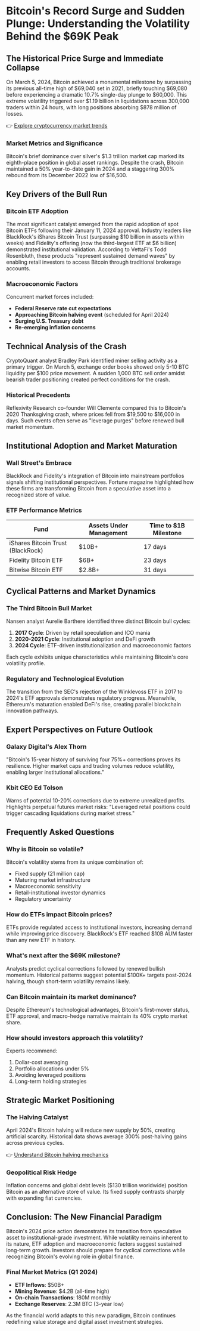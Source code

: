 # Bitcoin's Record Surge and Sudden Plunge: Understanding the Volatility Behind the $69K Peak

## The Historical Price Surge and Immediate Collapse

On March 5, 2024, Bitcoin achieved a monumental milestone by surpassing its previous all-time high of $69,040 set in 2021, briefly touching $69,080 before experiencing a dramatic 10.7% single-day plunge to $60,000. This extreme volatility triggered over $1.19 billion in liquidations across 300,000 traders within 24 hours, with long positions absorbing $878 million of losses.

👉 [Explore cryptocurrency market trends](https://bit.ly/okx-bonus)

### Market Metrics and Significance

Bitcoin's brief dominance over silver's $1.3 trillion market cap marked its eighth-place position in global asset rankings. Despite the crash, Bitcoin maintained a 50% year-to-date gain in 2024 and a staggering 300% rebound from its December 2022 low of $16,500.

## Key Drivers of the Bull Run

### Bitcoin ETF Adoption

The most significant catalyst emerged from the rapid adoption of spot Bitcoin ETFs following their January 11, 2024 approval. Industry leaders like BlackRock's iShares Bitcoin Trust (surpassing $10 billion in assets within weeks) and Fidelity's offering (now the third-largest ETF at $6 billion) demonstrated institutional validation. According to VettaFi's Todd Rosenbluth, these products "represent sustained demand waves" by enabling retail investors to access Bitcoin through traditional brokerage accounts.

### Macroeconomic Factors

Concurrent market forces included:
- **Federal Reserve rate cut expectations**
- **Approaching Bitcoin halving event** (scheduled for April 2024)
- **Surging U.S. Treasury debt**
- **Re-emerging inflation concerns**

## Technical Analysis of the Crash

CryptoQuant analyst Bradley Park identified miner selling activity as a primary trigger. On March 5, exchange order books showed only 5-10 BTC liquidity per $100 price movement. A sudden 1,000 BTC sell order amidst bearish trader positioning created perfect conditions for the crash.

### Historical Precedents

Reflexivity Research co-founder Will Clemente compared this to Bitcoin's 2020 Thanksgiving crash, where prices fell from $19,500 to $16,000 in days. Such events often serve as "leverage purges" before renewed bull market momentum.

## Institutional Adoption and Market Maturation

### Wall Street's Embrace

BlackRock and Fidelity's integration of Bitcoin into mainstream portfolios signals shifting institutional perspectives. Fortune magazine highlighted how these firms are transforming Bitcoin from a speculative asset into a recognized store of value.

### ETF Performance Metrics

| Fund | Assets Under Management | Time to $1B Milestone |
|------|--------------------------|------------------------|
| iShares Bitcoin Trust (BlackRock) | $10B+ | 17 days |
| Fidelity Bitcoin ETF | $6B+ | 23 days |
| Bitwise Bitcoin ETF | $2.8B+ | 31 days |

## Cyclical Patterns and Market Dynamics

### The Third Bitcoin Bull Market

Nansen analyst Aurelie Barthere identified three distinct Bitcoin bull cycles:
1. **2017 Cycle**: Driven by retail speculation and ICO mania
2. **2020-2021 Cycle**: Institutional adoption and DeFi growth
3. **2024 Cycle**: ETF-driven institutionalization and macroeconomic factors

Each cycle exhibits unique characteristics while maintaining Bitcoin's core volatility profile.

### Regulatory and Technological Evolution

The transition from the SEC's rejection of the Winklevoss ETF in 2017 to 2024's ETF approvals demonstrates regulatory progress. Meanwhile, Ethereum's maturation enabled DeFi's rise, creating parallel blockchain innovation pathways.

## Expert Perspectives on Future Outlook

### Galaxy Digital's Alex Thorn

"Bitcoin's 15-year history of surviving four 75%+ corrections proves its resilience. Higher market caps and trading volumes reduce volatility, enabling larger institutional allocations."

### Kbit CEO Ed Tolson

Warns of potential 10-20% corrections due to extreme unrealized profits. Highlights perpetual futures market risks: "Leveraged retail positions could trigger cascading liquidations during market stress."

## Frequently Asked Questions

### Why is Bitcoin so volatile?

Bitcoin's volatility stems from its unique combination of:
- Fixed supply (21 million cap)
- Maturing market infrastructure
- Macroeconomic sensitivity
- Retail-institutional investor dynamics
- Regulatory uncertainty

### How do ETFs impact Bitcoin prices?

ETFs provide regulated access to institutional investors, increasing demand while improving price discovery. BlackRock's ETF reached $10B AUM faster than any new ETF in history.

### What's next after the $69K milestone?

Analysts predict cyclical corrections followed by renewed bullish momentum. Historical patterns suggest potential $100K+ targets post-2024 halving, though short-term volatility remains likely.

### Can Bitcoin maintain its market dominance?

Despite Ethereum's technological advantages, Bitcoin's first-mover status, ETF approval, and macro-hedge narrative maintain its 40% crypto market share.

### How should investors approach this volatility?

Experts recommend:
1. Dollar-cost averaging
2. Portfolio allocations under 5%
3. Avoiding leveraged positions
4. Long-term holding strategies

## Strategic Market Positioning

### The Halving Catalyst

April 2024's Bitcoin halving will reduce new supply by 50%, creating artificial scarcity. Historical data shows average 300% post-halving gains across previous cycles.

👉 [Understand Bitcoin halving mechanics](https://bit.ly/okx-bonus)

### Geopolitical Risk Hedge

Inflation concerns and global debt levels ($130 trillion worldwide) position Bitcoin as an alternative store of value. Its fixed supply contrasts sharply with expanding fiat currencies.

## Conclusion: The New Financial Paradigm

Bitcoin's 2024 price action demonstrates its transition from speculative asset to institutional-grade investment. While volatility remains inherent to its nature, ETF adoption and macroeconomic factors suggest sustained long-term growth. Investors should prepare for cyclical corrections while recognizing Bitcoin's evolving role in global finance.

### Final Market Metrics (Q1 2024)
- **ETF Inflows**: $50B+
- **Mining Revenue**: $4.2B (all-time high)
- **On-chain Transactions**: 180M monthly
- **Exchange Reserves**: 2.3M BTC (3-year low)

As the financial world adapts to this new paradigm, Bitcoin continues redefining value storage and digital asset investment strategies.